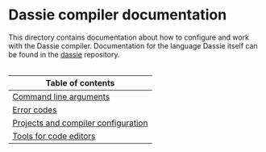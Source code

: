 # Dassie compiler documentation
This directory contains documentation about how to configure and work with the Dassie compiler. Documentation for the language Dassie itself can be found in the [dassie](https://github.com/loschsoftware/dassie) repository.
<br><br>

|**Table of contents**|
|---|
|[Command line arguments](./CLI.md)|
|[Error codes](./Errors.md)|
|[Projects and compiler configuration](./Projects.md)|
|[Tools for code editors](./Editors.md)|
